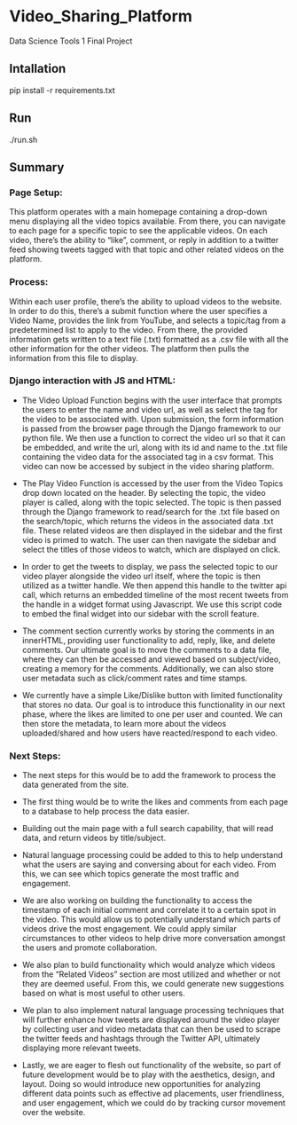 # Video_Sharing_Platform
Data Science Tools 1 Final Project 

## Intallation
pip install -r requirements.txt

## Run
./run.sh

## Summary 

### Page Setup:
This platform operates with a main homepage containing a drop-down menu displaying all the video topics available. From there, you can navigate to each page for a specific topic to see the applicable videos. On each video, there’s the ability to “like”, comment, or reply in addition to a twitter feed showing tweets tagged with that topic and other related videos on the platform.

### Process:
Within each user profile, there’s the ability to upload videos to the website. In order to do this, there’s a submit function where the user specifies a Video Name, provides the link from YouTube, and selects a topic/tag from a predetermined list to apply to the video. From there, the provided information gets written to a text file (.txt) formatted as a .csv file with all the other information for the other videos. The platform then pulls the information from this file to display.

### Django interaction with JS and HTML:
* The Video Upload Function begins with the user interface that prompts the users to enter the name and video url, as well as select the tag for the video to be associated with. Upon submission, the form information is passed from the browser page through the Django framework to our python file. We then use a function to correct the video url so that it can be embedded, and write the url, along with its id and name to the .txt file containing the video data for the associated tag in a csv format. This video can now be accessed by subject in the video sharing platform.

* The Play Video Function is accessed by the user from the Video Topics drop down located on the header. By selecting the topic, the video player is called, along with the topic selected. The topic is then passed through the Django framework to read/search for the .txt file based on the search/topic, which returns the videos in the associated data .txt file. These related videos are then displayed in the sidebar and the first video is primed to watch. The user can then navigate the sidebar and select the titles of those videos to watch, which are displayed on click.

* In order to get the tweets to display, we pass the selected topic to our video player alongside the video url itself, where the topic is then utilized as a twitter handle. We then append this handle to the twitter api call, which returns an embedded timeline of the most recent tweets from the handle in a widget format using Javascript. We use this script code to embed the final widget into our sidebar with the scroll feature.

* The comment section currently works by storing the comments in an innerHTML, providing user functionality to add, reply, like, and delete comments. Our ultimate goal is to move the comments to a data file, where they can then be accessed and viewed based on subject/video, creating a memory for the comments. Additionally, we can also store user metadata such as click/comment rates and time stamps.

* We currently have a simple Like/Dislike button with limited functionality that stores no data. Our goal is to introduce this functionality in our next phase, where the likes are limited to one per user and counted. We can then store the metadata, to learn more about the videos uploaded/shared and how users have reacted/respond to each video.

### Next Steps: 
* The next steps for this would be to add the framework to process the data generated from the site.

* The first thing would be to write the likes and comments from each page to a database to help process the data easier.

* Building out the main page with a full search capability, that will read data, and return videos by title/subject.

* Natural language processing could be added to this to help understand what the users are saying and conversing about for each video. From this, we can see which topics generate the most traffic and engagement.

* We are also working on building the functionality to access the timestamp of each initial comment and correlate it to a certain spot in the video. This would allow us to potentially understand which parts of videos drive the most engagement. We could apply similar circumstances to other videos to help drive more conversation amongst the users and promote collaboration.

* We also plan to build functionality which would analyze which videos from the “Related Videos” section are most utilized and whether or not they are deemed useful. From this, we could generate new suggestions based on what is most useful to other users.

* We plan to also implement natural language processing techniques that will further enhance how tweets are displayed around the video player by collecting user and video metadata that can then be used to scrape the twitter feeds and hashtags through the Twitter API, ultimately displaying more relevant tweets.

* Lastly, we are eager to flesh out functionality of the website, so part of future development would be to play with the aesthetics, design, and layout. Doing so would introduce new opportunities for analyzing different data points such as effective ad placements, user friendliness, and user engagement, which we could do by tracking cursor movement over the website.
